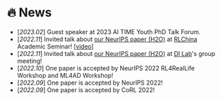 # 🔥 News
- [*2023.02*] Guest speaker at 2023 AI TIME Youth PhD Talk Forum.
- [*2022.11*] Invited talk about [our NeurIPS paper (H2O)](https://nips.cc/virtual/2022/poster/54412) at [RLChina](https://rlchina.org/) Academic Seminar! [[video](https://www.bilibili.com/video/BV1c24y1k7dG/?spm_id_from=333.999.0.0&vd_source=9d786508083f588d0e2277de059e0512)]
- [*2022.11*] Invited talk about [our NeurIPS paper (H2O)](https://nips.cc/virtual/2022/poster/54412) at [DI Lab](https://people.iiis.tsinghua.edu.cn/~dilab/)'s group meeting!
- [*2022.10*] One paper is accepted by NeurIPS 2022 RL4RealLife Workshop and ML4AD Workshop!
- [*2022.09*] One paper is accepted by NeurIPS 2022!
- [*2022.09*] One paper is accepted by CoRL 2022!
